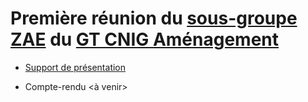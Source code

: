 
# Première réunion du [sous-groupe ZAE](http://cnig.gouv.fr/gt-friches-a25940.html#Sous-groupe-ZAE) du [GT CNIG Aménagement](http://cnig.gouv.fr/gt-friches-a25940.html)

- [Support de présentation](https://github.com/cnigfr/zones-activites-economiques/files/11259403/230412_Presa_SG_ZAE_230413.pdf)

- Compte-rendu <à venir>

